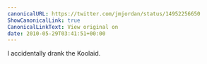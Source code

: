 ```yaml
---
canonicalURL: https://twitter.com/jmjordan/status/14952256650
ShowCanonicalLink: true
CanonicalLinkText: View original on
date: 2010-05-29T03:41:51+00:00
---
```

I accidentally drank the Koolaid.